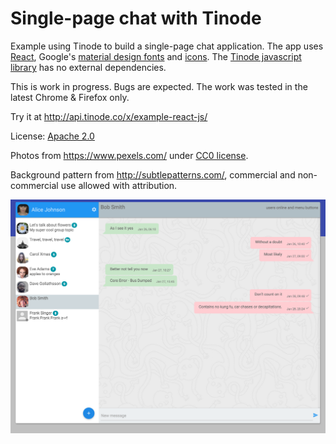 # Single-page chat with Tinode

Example using Tinode to build a single-page chat application. The app uses
[React](https://facebook.github.io/react/), Google's [material design fonts](https://www.google.com/fonts/)
and [icons](https://google.github.io/material-design-icons/#icon-font-for-the-web). The [Tinode javascript library](https://github.com/tinode/tinode-js/) has no
external dependencies.

This is work in progress. Bugs are expected. The work was tested in the latest Chrome & Firefox only.

Try it at http://api.tinode.co/x/example-react-js/

License: [Apache 2.0](http://www.apache.org/licenses/LICENSE-2.0)

Photos from https://www.pexels.com/ under [CC0 license](https://www.pexels.com/photo-license/).

Background pattern from http://subtlepatterns.com/, commercial and non-commercial use allowed with attribution.

![App screenshot](pic-20160130.png)
